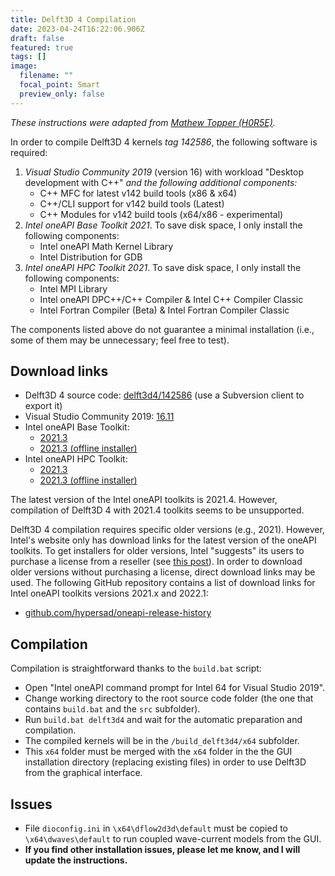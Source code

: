 ```yaml
---
title: Delft3D 4 Compilation
date: 2023-04-24T16:22:06.906Z
draft: false
featured: true
tags: []
image:
  filename: ""
  focal_point: Smart
  preview_only: false
---
```

*These instructions were adapted from [Mathew Topper
(H0R5E)](https://gist.github.com/H0R5E/162ffb929d946e9ccf1c9202e30c9b92).*

In order to compile Delft3D 4 kernels *tag 142586*, the following software is required:

1. *Visual Studio Community 2019* (version 16) with workload "Desktop development with C++" *and the following additional components:*
   * C++ MFC for latest v142 build tools (x86 & x64)
   * C++/CLI support for v142 build tools (Latest)
   * C++ Modules for v142 build tools (x64/x86 - experimental)
2. *Intel oneAPI Base Toolkit 2021*. To save disk space, I only install the following components:
   * Intel oneAPI Math Kernel Library
   * Intel Distribution for GDB
3. *Intel oneAPI HPC Toolkit 2021*. To save disk space, I only install the following components:
   * Intel MPI Library
   * Intel oneAPI DPC++/C++ Compiler & Intel C++ Compiler Classic
   * Intel Fortran Compiler (Beta) & Intel Fortran Compiler Classic

The components listed above do not guarantee a minimal installation (i.e., some of them may be unnecessary; feel free to test).

## Download links

* Delft3D 4 source code: [delft3d4/142586](https://svn.oss.deltares.nl/repos/delft3d/tags/delft3d4/142586/) (use a Subversion client to export it)
* Visual Studio Community 2019: [16.11](https://aka.ms/vs/16/release/vs_community.exe)
* Intel oneAPI Base Toolkit:
  * [2021.3](https://registrationcenter-download.intel.com/akdlm/irc_nas/17978/w_BaseKit_p_2021.3.0.3221.exe)
  * [2021.3 (offline installer)](https://registrationcenter-download.intel.com/akdlm/irc_nas/17978/w_BaseKit_p_2021.3.0.3221_offline.exe)
* Intel oneAPI HPC Toolkit:
  * [2021.3](https://registrationcenter-download.intel.com/akdlm/irc_nas/17940/w_HPCKit_p_2021.3.0.3227.exe)
  * [2021.3 (offline installer)](https://registrationcenter-download.intel.com/akdlm/irc_nas/17940/w_HPCKit_p_2021.3.0.3227_offline.exe)

T﻿he latest version of the Intel oneAPI toolkits is 2021.4. However, compilation of Delft3D 4 with 2021.4 toolkits seems to be unsupported.

Delft3D 4 compilation requires specific older versions (e.g., 2021). However, Intel's website only has download links for the latest version of the oneAPI toolkits. To get installers for older versions, Intel "suggests" its users to purchase a license from a reseller (see [this post](https://community.intel.com/t5/oneAPI-Registration-Download/How-to-download-Intel-compiler-2021-4/td-p/1365702)). In order to download older versions without purchasing a license, direct download links may be used. The following GitHub repository contains a list of download links for Intel oneAPI toolkits versions 2021.x and 2022.1:

* [github.com/hypersad/oneapi-release-history](https://github.com/hypersad/oneapi-release-history)

## Compilation

Compilation is straightforward thanks to the `build.bat` script:

* Open "Intel oneAPI command prompt for Intel 64 for Visual Studio 2019".
* Change working directory to the root source code folder (the one that contains `build.bat` and the `src` subfolder).
* Run `build.bat delft3d4` and wait for the automatic preparation and compilation.
* The compiled kernels will be in the `/build_delft3d4/x64` subfolder.
* This `x64` folder must be merged with the `x64` folder in the the GUI installation directory (replacing existing files) in order to use Delft3D from the graphical interface.

## Issues

* File `dioconfig.ini` in `\x64\dflow2d3d\default` must be copied to `\x64\dwaves\default` to run coupled wave-current models from the GUI.
* **I﻿f you find other installation issues, please let me know, and I will update the instructions.**